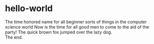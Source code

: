 # hello-world

The time honored name for all beginner sorts of things in the computer science world
Now is the time for all good men to come to the aid of the party!
The quick brown fox jumped over the lazy dog.  
The end. 

